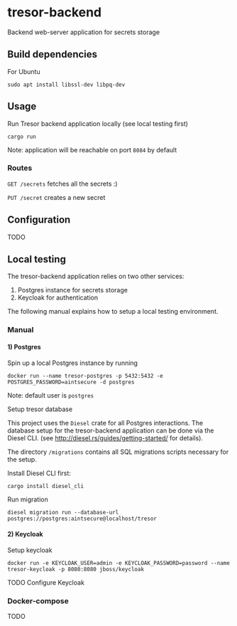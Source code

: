 # tresor-backend

Backend web-server application for secrets storage

## Build dependencies

For Ubuntu
```
sudo apt install libssl-dev libpq-dev
```

## Usage

Run Tresor backend application locally (see local testing first)
```
cargo run 
``` 

Note: application will be reachable on port `8084` by default

### Routes

`GET /secrets` fetches all the secrets :) 


`PUT /secret` creates a new secret


## Configuration

TODO

## Local testing

The tresor-backend application relies on two other services:
1) Postgres instance for secrets storage
2) Keycloak for authentication

The following manual explains how to setup a local testing environment.

### Manual

#### 1) Postgres
Spin up a local Postgres instance by running
```
docker run --name tresor-postgres -p 5432:5432 -e POSTGRES_PASSWORD=aintsecure -d postgres
```
Note: default user is `postgres`

Setup tresor database


This project uses the `Diesel` crate for all Postgres interactions. 
The database setup for the tresor-backend application can be done via the Diesel CLI.
(see http://diesel.rs/guides/getting-started/ for details).

The directory `/migrations` contains all SQL migrations scripts necessary for the setup.

Install Diesel CLI first:
```
cargo install diesel_cli

```
Run migration
```
diesel migration run --database-url postgres://postgres:aintsecure@localhost/tresor
```
#### 2) Keycloak

Setup keycloak
```
docker run -e KEYCLOAK_USER=admin -e KEYCLOAK_PASSWORD=password --name tresor-keycloak -p 8080:8080 jboss/keycloak
```
TODO Configure Keycloak

### Docker-compose

TODO
